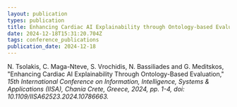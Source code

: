 ```yaml
---
layout: publication
types: publication
title: Enhancing Cardiac AI Explainability through Ontology-based Evaluation
date: 2024-12-18T15:31:20.704Z
tags: conference_publications
publication_date: 2024-12-18
---
```

<!--StartFragment-->

N. Tsolakis, C. Maga-Nteve, S. Vrochidis, N. Bassiliades and G. Meditskos, "Enhancing Cardiac AI Explainability Through Ontology-Based Evaluation," *15th International Conference on Information, Intelligence, Systems & Applications (IISA), Chania Crete, Greece, 2024, pp. 1-4, doi: 10.1109/IISA62523.2024.10786663.*

<!--EndFragment-->